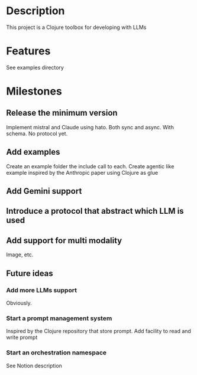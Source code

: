 # Description
This project is a Clojure toolbox for developing with LLMs

# Features

See examples directory

# Milestones

## Release the minimum version

Implement mistral and Claude using hato. Both sync and async. With schema.
No protocol yet.

## Add examples

Create an example folder the include call to each.
Create agentic like example inspired by the Anthropic paper using Clojure as glue

## Add Gemini support

## Introduce a protocol that abstract which LLM is used

## Add support for multi modality
Image, etc.

## Future ideas

### Add more LLMs support

Obviously.

### Start a prompt management system

Inspired by the Clojure repository that store prompt.
Add facility to read and write prompt


### Start an orchestration namespace

See Notion description